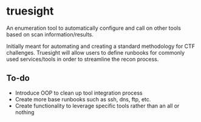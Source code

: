 # truesight
An enumeration tool to automatically configure and call on other tools based on scan information/results.

Initially meant for automating and creating a standard methodology for CTF challenges. Truesight will allow users to define runbooks for commonly used services/tools in order to streamline the recon process.

## To-do
- Introduce OOP to clean up tool integration process
- Create more base runbooks such as ssh, dns, ftp, etc.
- Create functionality to leverage specific tools rather than an all or nothing
